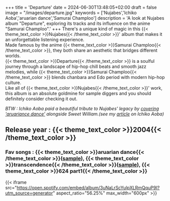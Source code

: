 +++
title = 'Departure'
date = 2024-06-30T13:48:05+02:00
draft = false
image = "/images/departure.jpg"
keywords = ['Nujabes','Ichiko Aoba','aruarian dance','Samurai Champloo']
description = 'A look at Nujabes album "Departure", exploring its tracks and its influence on the anime "Samurai Champloo".'
+++
There's a unique kind of magic in this {{< theme_text_color >}}Nujabes{{< /theme_text_color >}}' album that makes it an unforgettable listening experience.  
Made famous by the anime {{< theme_text_color >}}Samurai Champloo{{< /theme_text_color >}}, they both share an aesthetic that bridges different worlds.  
{{< theme_text_color >}}Departure{{< /theme_text_color >}} is a soulful journey through a landscape of hip-hop chill beats and smooth jazz melodies, while {{< theme_text_color >}}Samurai Champloo{{< /theme_text_color >}} blends chanbara and Edo period with modern hip-hop culture.  
Like all of {{< theme_text_color >}}Nujabes{{< /theme_text_color >}}' work, this album is an absolute goldmine for sample diggers and you should definitely consider checking it out.  

*BTW : Ichiko Aoba paid a beautiful tribute to Nujabes' legacy by [covering 'aruariance dance'](https://soundcloud.com/devitalila/sweet-william-ft-ichiko-aoba) alongside Sweet William.(see my [article](https://valdoin-blog.olivierandriko.com/albums/kamisori-otome/) on Ichiko Aoba)*
## Release year : {{< theme_text_color >}}2004{{< /theme_text_color >}} 
### Fav songs : {{< theme_text_color >}}aruarian dance{{< /theme_text_color >}}([sample](https://www.youtube.com/watch?v=hKjoLnjjp5E)), {{< theme_text_color >}}transcendence{{< /theme_text_color >}}([sample](https://www.youtube.com/watch?v=ri58HLWsnP8)), {{< theme_text_color >}}624 part1{{< /theme_text_color >}}
{{< iframe src="https://open.spotify.com/embed/album/3uNaLrScYulpXLRmQquP9I?utm_source=generator" aspect_ratio="56.25%" max_width="600px" >}}
